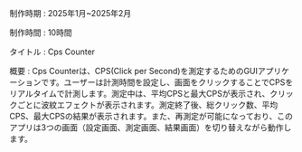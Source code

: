 制作時期 : 2025年1月~2025年2月

制作時間 : 10時間

タイトル : Cps Counter

概要 : Cps Counterは、CPS(Click per Second)を測定するためのGUIアプリケーションです。ユーザーは計測時間を設定し、画面をクリックすることでCPSをリアルタイムで計測します。測定中は、平均CPSと最大CPSが表示され、クリックごとに波紋エフェクトが表示されます。測定終了後、総クリック数、平均CPS、最大CPSの結果が表示されます。また、再測定が可能になっており、このアプリは3つの画面（設定画面、測定画面、結果画面）を切り替えながら動作します。
